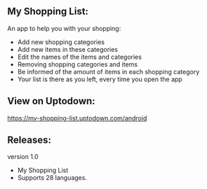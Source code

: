 My Shopping List:
-----------------
An app to help you with your shopping:

- Add new shopping categories
- Add new items in these categories
- Edit the names of the items and categories
- Removing shopping categories and items
- Be informed of the amount of items in each shopping category
- Your list is there as you left, every time you open the app

View on Uptodown:
-----------------
https://my-shopping-list.uptodown.com/android

Releases:
---------
version 1.0

- My Shopping List
- Supports 28 languages.
